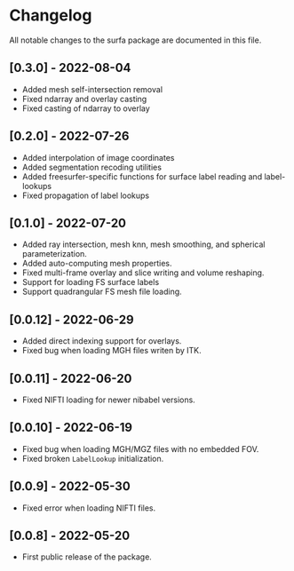 # Changelog

All notable changes to the surfa package are documented in this file.

## [0.3.0] - 2022-08-04
- Added mesh self-intersection removal
- Fixed ndarray and overlay casting
- Fixed casting of ndarray to overlay

## [0.2.0] - 2022-07-26
- Added interpolation of image coordinates
- Added segmentation recoding utilities
- Added freesurfer-specific functions for surface label reading and label-lookups
- Fixed propagation of label lookups

## [0.1.0] - 2022-07-20
- Added ray intersection, mesh knn, mesh smoothing, and spherical parameterization.
- Added auto-computing mesh properties.
- Fixed multi-frame overlay and slice writing and volume reshaping.
- Support for loading FS surface labels
- Support quadrangular FS mesh file loading.

## [0.0.12] - 2022-06-29
- Added direct indexing support for overlays.
- Fixed bug when loading MGH files writen by ITK.

## [0.0.11] - 2022-06-20
- Fixed NIFTI loading for newer nibabel versions.

## [0.0.10] - 2022-06-19
- Fixed bug when loading MGH/MGZ files with no embedded FOV.
- Fixed broken `LabelLookup` initialization.

## [0.0.9] - 2022-05-30
- Fixed error when loading NIFTI files.

## [0.0.8] - 2022-05-20
- First public release of the package.
